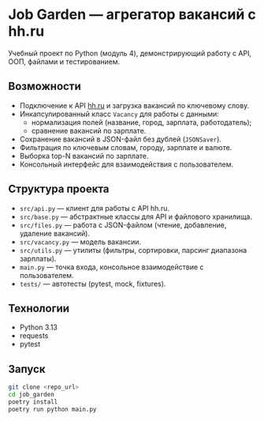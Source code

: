 # Job Garden — агрегатор вакансий с hh.ru

Учебный проект по Python (модуль 4), демонстрирующий работу с API, ООП, файлами и тестированием.

## Возможности
- Подключение к API [hh.ru](https://api.hh.ru) и загрузка вакансий по ключевому слову.
- Инкапсулированный класс `Vacancy` для работы с данными:
  - нормализация полей (название, город, зарплата, работодатель);
  - сравнение вакансий по зарплате.
- Сохранение вакансий в JSON-файл без дублей (`JSONSaver`).
- Фильтрация по ключевым словам, городу, зарплате и валюте.
- Выборка top-N вакансий по зарплате.
- Консольный интерфейс для взаимодействия с пользователем.

## Структура проекта
- `src/api.py` — клиент для работы с API hh.ru.
- `src/base.py` — абстрактные классы для API и файлового хранилища.
- `src/files.py` — работа с JSON-файлом (чтение, добавление, удаление вакансий).
- `src/vacancy.py` — модель вакансии.
- `src/utils.py` — утилиты (фильтры, сортировки, парсинг диапазона зарплаты).
- `main.py` — точка входа, консольное взаимодействие с пользователем.
- `tests/` — автотесты (pytest, mock, fixtures).

## Технологии
- Python 3.13
- requests
- pytest

## Запуск
```bash
git clone <repo_url>
cd job_garden
poetry install
poetry run python main.py
